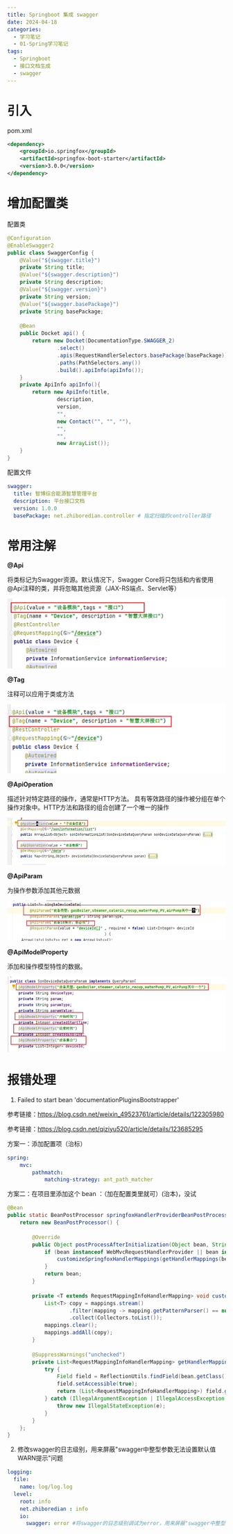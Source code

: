 ```yaml
---
title: Springboot 集成 swagger
date: 2024-04-18
categories:
  - 学习笔记
  - 01-Spring学习笔记
tags:
  - Springboot
  - 接口文档生成
  - swagger
---
```






# 引入

pom.xml

```xml
<dependency>
    <groupId>io.springfox</groupId>
    <artifactId>springfox-boot-starter</artifactId>
    <version>3.0.0</version>
</dependency>
```

# 增加配置类

配置类

```java
@Configuration
@EnableSwagger2
public class SwaggerConfig {
    @Value("${swagger.title}")
    private String title;
    @Value("${swagger.description}")
    private String description;
    @Value("${swagger.version}")
    private String version;
    @Value("${swagger.basePackage}")
    private String basePackage;

    @Bean
    public Docket api() {
        return new Docket(DocumentationType.SWAGGER_2)
                .select()
                .apis(RequestHandlerSelectors.basePackage(basePackage)) // 指定扫描的controller路径
                .paths(PathSelectors.any())
                .build().apiInfo(apiInfo());
    }
    private ApiInfo apiInfo(){
        return new ApiInfo(title,
                description,
                version,
                "",
                new Contact("", "", ""),
                "",
                "",
                new ArrayList());
    }
}
```

配置文件

```yml
swagger:
  title: 智博综合能源智慧管理平台
  description: 平台接口文档
  version: 1.0.0
  basePackage: net.zhiboredian.controller # 指定扫描的controller路径
```

# 常用注解

**@Api**

将类标记为Swagger资源。默认情况下，Swagger Core将只包括和内省使用@Api注释的类，并将忽略其他资源（JAX-RS端点、Servlet等）

![](https://github.com/hfshaobing/picx-images-hosting/raw/master/Snipaste_2024-04-25_09-30-47.1acl5wosz9r4.webp)

**@Tag**

注释可以应用于类或方法

![](https://github.com/hfshaobing/picx-images-hosting/raw/master/Snipaste_2024-04-25_09-31-06.imy7z9duuqg.webp)

**@ApiOperation**

描述针对特定路径的操作，通常是HTTP方法。
具有等效路径的操作被分组在单个操作对象中。HTTP方法和路径的组合创建了一个唯一的操作

![](https://github.com/hfshaobing/picx-images-hosting/raw/master/Snipaste_2024-04-25_09-36-33.1044vq08xkfk.webp)

**@ApiParam**

为操作参数添加其他元数据

![](https://github.com/hfshaobing/picx-images-hosting/raw/master/Snipaste_2024-04-25_09-38-40.1fxy30ztvxi8.webp)

**@ApiModelProperty**

添加和操作模型特性的数据。

![](https://github.com/hfshaobing/picx-images-hosting/raw/master/Snipaste_2024-04-25_09-40-14.6a9cpp1oz9s0.webp)

# 报错处理

1.  Failed to start bean 'documentationPluginsBootstrapper'

参考链接：https://blog.csdn.net/weixin_49523761/article/details/122305980

参考链接：https://blog.csdn.net/qiziyu520/article/details/123685295

方案一：添加配置项（治标）

```yml
spring:
	mvc:
    	pathmatch:
      		matching-strategy: ant_path_matcher
```

方案二：在项目里添加这个 bean ：（加在配置类里就可）(治本)，没试

```java
@Bean
public static BeanPostProcessor springfoxHandlerProviderBeanPostProcessor() {
    return new BeanPostProcessor() {

        @Override
        public Object postProcessAfterInitialization(Object bean, String beanName) throws BeansException {
            if (bean instanceof WebMvcRequestHandlerProvider || bean instanceof WebFluxRequestHandlerProvider) {
                customizeSpringfoxHandlerMappings(getHandlerMappings(bean));
            }
            return bean;
        }

        private <T extends RequestMappingInfoHandlerMapping> void customizeSpringfoxHandlerMappings(List<T> mappings) {
            List<T> copy = mappings.stream()
                    .filter(mapping -> mapping.getPatternParser() == null)
                    .collect(Collectors.toList());
            mappings.clear();
            mappings.addAll(copy);
        }

        @SuppressWarnings("unchecked")
        private List<RequestMappingInfoHandlerMapping> getHandlerMappings(Object bean) {
            try {
                Field field = ReflectionUtils.findField(bean.getClass(), "handlerMappings");
                field.setAccessible(true);
                return (List<RequestMappingInfoHandlerMapping>) field.get(bean);
            } catch (IllegalArgumentException | IllegalAccessException e) {
                throw new IllegalStateException(e);
            }
        }
    };
}
```

2. 修改swagger的日志级别，用来屏蔽"swagger中整型参数无法设置默认值WARN提示"问题

```yml
logging:
  file:
    name: log/log.log
  level:
    root: info
    net.zhiboredian : info
    io:
      swagger: error #将swagger的日志级别调试为error，用来屏蔽"swagger中整型参数无法设置默认值WARN提示"问题
```

